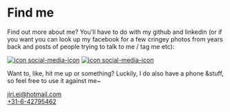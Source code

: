 # Find me

Find out more about me? You'll have to do with my github and linkedin (or if you want you can look up my facebook for a few cringey photos from years back and posts of people trying to talk to me / tag me etc):

[![icon social-media-icon](github.png)](https://github.com/Jirinrin)
[![icon social-media-icon](linkedin.png)](https://www.linkedin.com/in/jiriswen)

Want to, like, hit me up or something? Luckily, I do also have a phone &stuff, so feel free to use it against me~

[jiri.ei@hotmail.com](mailto:http://jiri.ei@hotmail.com)  
[+31-6-42795462](tel:+31-6-42795462)